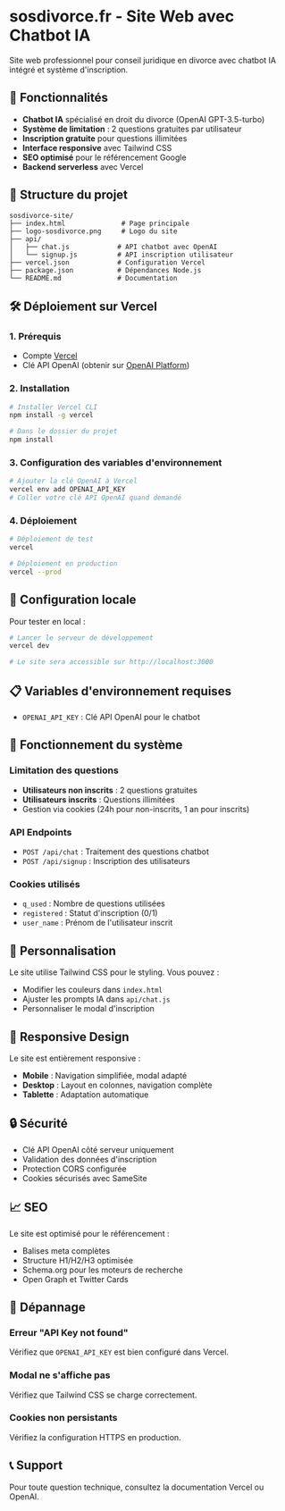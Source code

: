 # sosdivorce.fr - Site Web avec Chatbot IA

Site web professionnel pour conseil juridique en divorce avec chatbot IA intégré et système d'inscription.

## 🚀 Fonctionnalités

- **Chatbot IA** spécialisé en droit du divorce (OpenAI GPT-3.5-turbo)
- **Système de limitation** : 2 questions gratuites par utilisateur
- **Inscription gratuite** pour questions illimitées
- **Interface responsive** avec Tailwind CSS
- **SEO optimisé** pour le référencement Google
- **Backend serverless** avec Vercel

## 📁 Structure du projet

```
sosdivorce-site/
├── index.html              # Page principale
├── logo-sosdivorce.png     # Logo du site
├── api/
│   ├── chat.js            # API chatbot avec OpenAI
│   └── signup.js          # API inscription utilisateur
├── vercel.json            # Configuration Vercel
├── package.json           # Dépendances Node.js
└── README.md              # Documentation
```

## 🛠️ Déploiement sur Vercel

### 1. Prérequis
- Compte [Vercel](https://vercel.com)
- Clé API OpenAI (obtenir sur [OpenAI Platform](https://platform.openai.com))

### 2. Installation
```bash
# Installer Vercel CLI
npm install -g vercel

# Dans le dossier du projet
npm install
```

### 3. Configuration des variables d'environnement
```bash
# Ajouter la clé OpenAI à Vercel
vercel env add OPENAI_API_KEY
# Coller votre clé API OpenAI quand demandé
```

### 4. Déploiement
```bash
# Déploiement de test
vercel

# Déploiement en production
vercel --prod
```

## 🔧 Configuration locale

Pour tester en local :

```bash
# Lancer le serveur de développement
vercel dev

# Le site sera accessible sur http://localhost:3000
```

## 📋 Variables d'environnement requises

- `OPENAI_API_KEY` : Clé API OpenAI pour le chatbot

## 🎯 Fonctionnement du système

### Limitation des questions
- **Utilisateurs non inscrits** : 2 questions gratuites
- **Utilisateurs inscrits** : Questions illimitées
- Gestion via cookies (24h pour non-inscrits, 1 an pour inscrits)

### API Endpoints
- `POST /api/chat` : Traitement des questions chatbot
- `POST /api/signup` : Inscription des utilisateurs

### Cookies utilisés
- `q_used` : Nombre de questions utilisées
- `registered` : Statut d'inscription (0/1)
- `user_name` : Prénom de l'utilisateur inscrit

## 🎨 Personnalisation

Le site utilise Tailwind CSS pour le styling. Vous pouvez :
- Modifier les couleurs dans `index.html`
- Ajuster les prompts IA dans `api/chat.js`
- Personnaliser le modal d'inscription

## 📱 Responsive Design

Le site est entièrement responsive :
- **Mobile** : Navigation simplifiée, modal adapté
- **Desktop** : Layout en colonnes, navigation complète
- **Tablette** : Adaptation automatique

## 🔒 Sécurité

- Clé API OpenAI côté serveur uniquement
- Validation des données d'inscription
- Protection CORS configurée
- Cookies sécurisés avec SameSite

## 📈 SEO

Le site est optimisé pour le référencement :
- Balises meta complètes
- Structure H1/H2/H3 optimisée
- Schema.org pour les moteurs de recherche
- Open Graph et Twitter Cards

## 🐛 Dépannage

### Erreur "API Key not found"
Vérifiez que `OPENAI_API_KEY` est bien configuré dans Vercel.

### Modal ne s'affiche pas
Vérifiez que Tailwind CSS se charge correctement.

### Cookies non persistants
Vérifiez la configuration HTTPS en production.

## 📞 Support

Pour toute question technique, consultez la documentation Vercel ou OpenAI.
